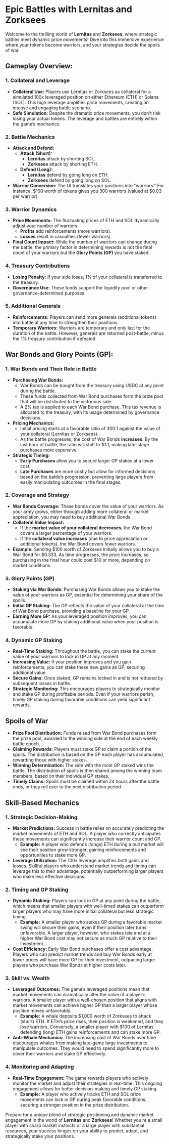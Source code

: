 # Epic Battles with Lernitas and Zorksees

Welcome to the thrilling world of **Lernitas** and **Zorksees**, where strategic battles meet dynamic price movements! Dive into this immersive experience where your tokens become warriors, and your strategies decide the spoils of war.

## Gameplay Overview:

### 1. Collateral and Leverage

- **Collateral Use:** Players use Lernitas or Zorksees as collateral for a simulated 100x leveraged position on either Ethereum (ETH) or Solana (SOL). This high leverage amplifies price movements, creating an intense and engaging battle scenario.
- **Safe Simulation:** Despite the dramatic price movements, you don't risk losing your actual tokens. The leverage and battles are entirely within the game’s mechanics.

### 2. Battle Mechanics

- **Attack and Defend:**
  - **Attack (Short):**
    - **Lernitas** attack by shorting SOL.
    - **Zorksees** attack by shorting ETH.
  - **Defend (Long):**
    - **Lernitas** defend by going long on ETH.
    - **Zorksees** defend by going long on SOL.
- **Warrior Conversion:** The UI translates your positions into "warriors." For instance, $100 worth of tokens gives you 300 warriors (valued at $0.03 per warrior).

### 3. Warrior Dynamics

- **Price Movements:** The fluctuating prices of ETH and SOL dynamically adjust your number of warriors:
  - **Profits** add reinforcements (more warriors).
  - **Losses** result in casualties (fewer warriors).
- **Final Count Impact:** While the number of warriors can change during the battle, the primary factor in determining rewards is not the final count of your warriors but the **Glory Points (GP)** you have staked.

### 4. Treasury Contributions

- **Losing Penalty:** If your side loses, 1% of your collateral is transferred to the treasury.
- **Governance Use:** These funds support the liquidity pool or other governance-determined purposes.

### 5. Additional Generals

- **Reinforcements:** Players can send more generals (additional tokens) into battle at any time to strengthen their positions.
- **Temporary Warriors:** Warriors are temporary and only last for the duration of the battle. However, generals are returned post-battle, minus the 1% treasury contribution if defeated.

## War Bonds and Glory Points (GP):

### 1. War Bonds and Their Role in Battle

- **Purchasing War Bonds:**
  - War Bonds can be bought from the treasury using USDC at any point during the battle.
  - These funds collected from War Bond purchases form the prize pool that will be distributed to the victorious side.
  - A 2% tax is applied to each War Bond purchase. This tax revenue is allocated to the treasury, with its usage determined by governance decisions.
- **Pricing Mechanics:**
  - Initial pricing starts at a favorable ratio of 300:1 against the value of your collateral (Lernitas or Zorksees).
  - As the battle progresses, the cost of War Bonds **increases**. By the last hour of battle, the ratio will shift to 10:1, making late-stage purchases more expensive.
- **Strategic Timing:**
  - **Early Purchases** allow you to secure larger GP stakes at a lower cost.
  - **Late Purchases** are more costly but allow for informed decisions based on the battle’s progression, preventing large players from easily manipulating outcomes in the final stages.

### 2. Coverage and Strategy

- **War Bonds Coverage:** These bonds cover the value of your warriors. As your army grows, either through adding more collateral or market appreciation, you may need to buy additional War Bonds.
- **Collateral Value Impact:**
  - If the **market value of your collateral decreases**, the War Bond covers a larger percentage of your warriors.
  - If the **collateral value increases** (due to price appreciation or additional tokens), the War Bond covers fewer warriors.
- **Example:** Sending $100 worth of Zorksees initially allows you to buy a War Bond for $0.333. As time progresses, the price increases, so purchasing in the final hour could cost $10 or more, depending on market conditions.

### 3. Glory Points (GP)

- **Staking via War Bonds:** Purchasing War Bonds allows you to stake the value of your warriors as GP, essential for determining your share of the spoils.
- **Initial GP Staking:** The GP reflects the value of your collateral at the time of War Bond purchase, providing a baseline for your GP.
- **Earning More GP:** As your leveraged position improves, you can accumulate more GP by staking additional value when your position is favorable.

### 4. Dynamic GP Staking

- **Real-Time Staking:** Throughout the battle, you can stake the current value of your warriors to lock in GP at any moment.
- **Increasing Value:** If your position improves and you gain reinforcements, you can stake these new gains as GP, securing additional value.
- **Secure Gains:** Once staked, GP remains locked in and is not reduced by subsequent losses in battle.
- **Strategic Monitoring:** This encourages players to strategically monitor and stake GP during profitable periods. Even if your warriors perish, timely GP staking during favorable conditions can yield significant rewards.

## Spoils of War

- **Prize Pool Distribution:** Funds raised from War Bond purchases form the prize pool, awarded to the winning side at the end of each weekly battle epoch.
- **Claiming Rewards:** Players must stake GP to claim a portion of the spoils. The distribution is based on the GP each player has accumulated, rewarding those with higher stakes.
- **Winning Determination:** The side with the most GP staked wins the battle. The distribution of spoils is then shared among the winning team members, based on their individual GP stakes.
- **Timely Claims:** Spoils must be claimed within 24 hours after the battle ends, or they roll over to the next distribution period.

## Skill-Based Mechanics

### 1. Strategic Decision-Making

- **Market Predictions:** Success in battle relies on accurately predicting the market movements of ETH and SOL. A player who correctly anticipates these movements can significantly increase their warrior count and GP.
  - **Example:** A player who defends (longs) ETH during a bull market will see their position grow stronger, gaining reinforcements and opportunities to stake more GP.
- **Leverage Utilization:** The 100x leverage amplifies both gains and losses. Skillful players who understand market trends and timing can leverage this to their advantage, potentially outperforming larger players who make less effective decisions.

### 2. Timing and GP Staking

- **Dynamic Staking:** Players can lock in GP at any point during the battle, which means that smaller players with well-timed stakes can outperform larger players who may have more initial collateral but less strategic timing.
  - **Example:** A smaller player who stakes GP during a favorable market swing will secure their gains, even if their position later turns unfavorable. A larger player, however, who stakes late and at a higher War Bond cost may not secure as much GP relative to their investment.
- **Cost Efficiency:** Early War Bond purchases offer a cost advantage. Players who can predict market trends and buy War Bonds early at lower prices will have more GP for their investment, outpacing larger players who purchase War Bonds at higher costs later.

### 3. Skill vs. Wealth

- **Leveraged Outcomes:** The game’s leveraged positions mean that market movements can dramatically alter the value of a player’s warriors. A smaller player with a well-chosen position that aligns with market movements can achieve higher GP than a larger player whose position moves unfavorably.
  - **Example:** A whale deposits $1,000 worth of Zorksees to attack (short) ETH. If ETH’s price rises, their position is weakened, and they lose warriors. Conversely, a smaller player with $100 of Lernitas defending (long) ETH gains reinforcements and can stake more GP.
- **Anti-Whale Mechanics:** The increasing cost of War Bonds over time discourages whales from making late-game large investments to manipulate outcomes. They would need to spend significantly more to cover their warriors and stake GP effectively.

### 4. Monitoring and Adapting

- **Real-Time Engagement:** The game rewards players who actively monitor the market and adjust their strategies in real-time. This ongoing engagement allows for better decision-making and timely GP staking.
  - **Example:** A player who actively tracks ETH and SOL price movements can lock in GP during peak favorable conditions, securing a stronger position in the prize distribution.

Prepare for a unique blend of strategic positioning and dynamic market engagement in the world of **Lernitas** and **Zorksees**! Whether you’re a small player with sharp market instincts or a large player with substantial resources, your success hinges on your ability to predict, adapt, and strategically stake your positions.
